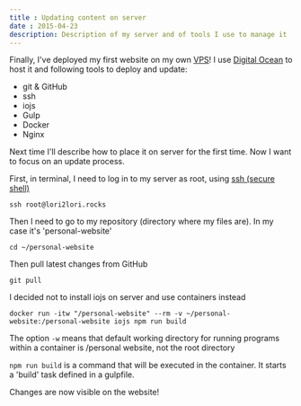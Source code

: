 ```yaml
---
title : Updating content on server
date : 2015-04-23
description: Description of my server and of tools I use to manage it
---
```


Finally, I've deployed my first website on my own [VPS](http://en.wikipedia.org/wiki/Virtual_private_server)! I use [Digital Ocean](https://www.digitalocean.com/?refcode=629046ed2b31) to host it and following tools to deploy and update:

* git & GitHub
* ssh
* iojs
* Gulp
* Docker
* Nginx

Next time I'll describe how to place it on server for the first time. Now I want to focus on an update process.

First, in terminal, I need to log in to my  server as root, using [ssh (secure shell)](http://en.wikipedia.org/wiki/Secure_Shell)

```
ssh root@lori2lori.rocks
```

Then I need to go to my repository (directory where my files are). In my case it's 'personal-website'

```
cd ~/personal-website
```

Then pull latest changes from GitHub
```
git pull
```

I decided not to install iojs on server and use containers instead

```
docker run -itw "/personal-website" --rm -v ~/personal-website:/personal-website iojs npm run build
```

The option `-w` means that default working directory for running programs within a container is /personal website, not the root directory

`npm run build` is a command  that will be executed in the container. It starts a 'build' task defined in a gulpfile.

Changes are now visible on the website!
